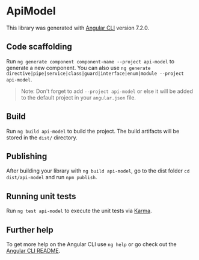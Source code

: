 # ApiModel

This library was generated with [Angular CLI](https://github.com/angular/angular-cli) version 7.2.0.

## Code scaffolding

Run `ng generate component component-name --project api-model` to generate a new component. You can also use `ng generate directive|pipe|service|class|guard|interface|enum|module --project api-model`.

> Note: Don't forget to add `--project api-model` or else it will be added to the default project in your `angular.json` file.

## Build

Run `ng build api-model` to build the project. The build artifacts will be stored in the `dist/` directory.

## Publishing

After building your library with `ng build api-model`, go to the dist folder `cd dist/api-model` and run `npm publish`.

## Running unit tests

Run `ng test api-model` to execute the unit tests via [Karma](https://karma-runner.github.io).

## Further help

To get more help on the Angular CLI use `ng help` or go check out the [Angular CLI README](https://github.com/angular/angular-cli/blob/master/README.md).
